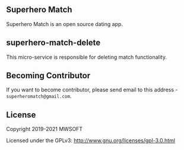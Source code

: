 ## Superhero Match
Superhero Match is an open source dating app.

## superhero-match-delete
This micro-service is responsible for deleting match functionality. 

## Becoming Contributor
If you want to become contributor, please send email to this address - `superheromatch@gmail.com`.

## License
Copyright 2019-2021 MWSOFT

Licensed under the GPLv3: http://www.gnu.org/licenses/gpl-3.0.html